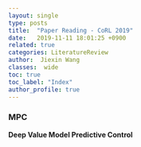 ```yaml
---
layout: single
type: posts
title:  "Paper Reading - CoRL 2019"
date:   2019-11-11 18:01:25 +0900
related: true
categories: LiteratureReview
author:  Jiexin Wang
classes:  wide
toc: true
toc_label: "Index"
author_profile: true
---
```


### MPC

**Deep Value Model Predictive Control**  

